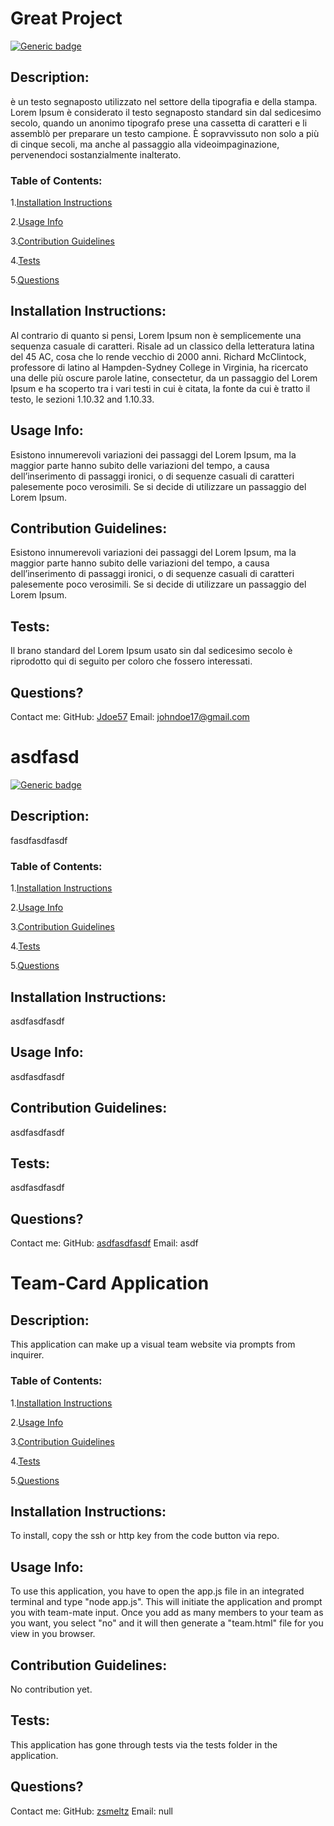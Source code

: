 # Great Project 
[![Generic badge](https://img.shields.io/badge/license-Apache%202.0-green.svg)](https://shields.io/) 

## Description: 
è un testo segnaposto utilizzato nel settore della tipografia e della stampa. Lorem Ipsum è considerato il testo segnaposto standard sin dal sedicesimo secolo, quando un anonimo tipografo prese una cassetta di caratteri e li assemblò per preparare un testo campione. È sopravvissuto non solo a più di cinque secoli, ma anche al passaggio alla videoimpaginazione, pervenendoci sostanzialmente inalterato.  

### Table of Contents: 
1.[Installation Instructions](#instalation-instructions) 

  2.[Usage Info](#usage-info) 

  3.[Contribution Guidelines](#contribution-guidelines) 

  4.[Tests](#tests) 

  5.[Questions](#questions?)
  

## Installation Instructions: 
Al contrario di quanto si pensi, Lorem Ipsum non è semplicemente una sequenza casuale di caratteri. Risale ad un classico della letteratura latina del 45 AC, cosa che lo rende vecchio di 2000 anni. Richard McClintock, professore di latino al Hampden-Sydney College in Virginia, ha ricercato una delle più oscure parole latine, consectetur, da un passaggio del Lorem Ipsum e ha scoperto tra i vari testi in cui è citata, la fonte da cui è tratto il testo, le sezioni 1.10.32 and 1.10.33. 

## Usage Info: 
Esistono innumerevoli variazioni dei passaggi del Lorem Ipsum, ma la maggior parte hanno subito delle variazioni del tempo, a causa dell’inserimento di passaggi ironici, o di sequenze casuali di caratteri palesemente poco verosimili. Se si decide di utilizzare un passaggio del Lorem Ipsum. 

## Contribution Guidelines: 
Esistono innumerevoli variazioni dei passaggi del Lorem Ipsum, ma la maggior parte hanno subito delle variazioni del tempo, a causa dell’inserimento di passaggi ironici, o di sequenze casuali di caratteri palesemente poco verosimili. Se si decide di utilizzare un passaggio del Lorem Ipsum. 

## Tests: 
Il brano standard del Lorem Ipsum usato sin dal sedicesimo secolo è riprodotto qui di seguito per coloro che fossero interessati. 

## Questions? 
Contact me:
GitHub: [Jdoe57](https://github.com/Jdoe57) 
Email: johndoe17@gmail.com
# asdfasd 
[![Generic badge](https://img.shields.io/badge/license-Mozilla%20Pub%202.0-green.svg)](https://shields.io/) 

## Description: 
fasdfasdfasdf 

### Table of Contents: 
1.[Installation Instructions](#instalation-instructions) 

  2.[Usage Info](#usage-info) 

  3.[Contribution Guidelines](#contribution-guidelines) 

  4.[Tests](#tests) 

  5.[Questions](#questions?)
  

## Installation Instructions: 
asdfasdfasdf 

## Usage Info: 
asdfasdfasdf 

## Contribution Guidelines: 
asdfasdfasdf 

## Tests: 
asdfasdfasdf 

## Questions? 
Contact me:
GitHub: [asdfasdfasdf](https://github.com/asdfasdfasdf) 
Email: asdf
# Team-Card Application 
 

## Description: 
This application can make up a visual team website via prompts from inquirer.  

### Table of Contents: 
1.[Installation Instructions](#instalation-instructions) 

  2.[Usage Info](#usage-info) 

  3.[Contribution Guidelines](#contribution-guidelines) 

  4.[Tests](#tests) 

  5.[Questions](#questions?)
  

## Installation Instructions: 
To install, copy the ssh or http key from the code button via repo. 

## Usage Info: 
To use this application, you have to open the app.js file in an integrated terminal and type "node app.js". This will initiate the application and prompt you with team-mate input. Once you add as many members to your team as you want, you select "no" and it will then generate a "team.html" file for you view in you browser.  

## Contribution Guidelines: 
No contribution yet. 

## Tests: 
This application has gone through tests via the tests folder in the application. 

## Questions? 
Contact me:
GitHub: [zsmeltz](https://github.com/zsmeltz) 
Email: null
